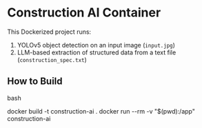 # Construction AI Container

This Dockerized project runs:
1. YOLOv5 object detection on an input image (`input.jpg`)
2. LLM-based extraction of structured data from a text file (`construction_spec.txt`)

## How to Build
bash

docker build -t construction-ai .
docker run --rm -v "$(pwd):/app" construction-ai

